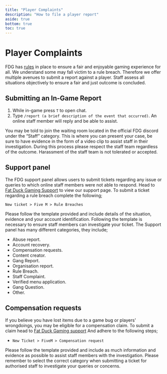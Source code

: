```yaml
---
title: "Player Complaints"
description: "How to file a player report"
aside: true
bottom: true
toc: true
---
```


# Player Complaints

FDG has [rules](/rules) in place to ensure a fair and enjoyable gaming experience for all. We understand some may fall victim to a rule breach. Therefore we offer multiple avenues to submit a report against a player. Staff assess all situations objectively to ensure a fair and just outcome is concluded. 

## Submitting an In-Game Report 
1. While in-game press `T` to open chat. 
2. Type `/report (a brief description of the event that occurred)`. An online staff member will reply and be able to assist. 

You may be told to join the waiting room located in the official FDG discord under the “Staff” category. This is where you can present your case, be sure to have evidence in the form of a video clip to assist staff in their investigation. During this process please respect the staff team regardless of the outcome. Harassment of the staff team is not tolerated or accepted.   

## Support panel 
The FDG support panel allows users to submit tickets regarding any issue or queries to which online staff members were not able to respond. Head to [Fat Duck Gaming Support](https://support.fatduckgaming.com/home) to view our support page. To submit a ticket regarding a rule breach complete the following;

`New ticket > Five M > Rule Breaches`

Please follow the template provided and include details of the situation, evidence and your account identification. Following the template is necessary to ensure staff members can investigate your ticket. The Support panel  has many different categories, they include;
- Abuse report.
- Account recovery.
- Compensation requests.
- Content creator.
- Gang Report.
- Organisation report.
- Rule Breach.
- Staff Complaint.
- Verified menu application.
- Gang Question.
- Other.

## Compensation requests
If you believe you have lost items due to a game bug or players' wrongdoings, you may be eligible for a compensation claim. To submit a claim head to [Fat Duck Gaming support](https://support.fatduckgaming.com/home)
And adhere to the following steps;

- `New Ticket > FiveM > Compensation request`

Please follow the template provided and include as much information and evidence as possible to assist staff members with the investigation. Please remember to select the correct category when submitting a ticket for authorised staff to investigate your queries or concerns.



